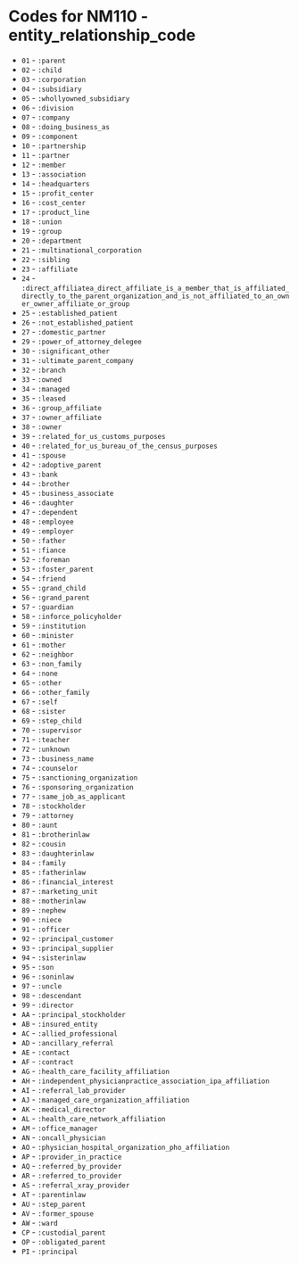 # Codes for NM110 - entity_relationship_code
* `01` - `:parent`
* `02` - `:child`
* `03` - `:corporation`
* `04` - `:subsidiary`
* `05` - `:whollyowned_subsidiary`
* `06` - `:division`
* `07` - `:company`
* `08` - `:doing_business_as`
* `09` - `:component`
* `10` - `:partnership`
* `11` - `:partner`
* `12` - `:member`
* `13` - `:association`
* `14` - `:headquarters`
* `15` - `:profit_center`
* `16` - `:cost_center`
* `17` - `:product_line`
* `18` - `:union`
* `19` - `:group`
* `20` - `:department`
* `21` - `:multinational_corporation`
* `22` - `:sibling`
* `23` - `:affiliate`
* `24` - `:direct_affiliatea_direct_affiliate_is_a_member_that_is_affiliated_directly_to_the_parent_organization_and_is_not_affiliated_to_an_owner_owner_affiliate_or_group`
* `25` - `:established_patient`
* `26` - `:not_established_patient`
* `27` - `:domestic_partner`
* `29` - `:power_of_attorney_delegee`
* `30` - `:significant_other`
* `31` - `:ultimate_parent_company`
* `32` - `:branch`
* `33` - `:owned`
* `34` - `:managed`
* `35` - `:leased`
* `36` - `:group_affiliate`
* `37` - `:owner_affiliate`
* `38` - `:owner`
* `39` - `:related_for_us_customs_purposes`
* `40` - `:related_for_us_bureau_of_the_census_purposes`
* `41` - `:spouse`
* `42` - `:adoptive_parent`
* `43` - `:bank`
* `44` - `:brother`
* `45` - `:business_associate`
* `46` - `:daughter`
* `47` - `:dependent`
* `48` - `:employee`
* `49` - `:employer`
* `50` - `:father`
* `51` - `:fiance`
* `52` - `:foreman`
* `53` - `:foster_parent`
* `54` - `:friend`
* `55` - `:grand_child`
* `56` - `:grand_parent`
* `57` - `:guardian`
* `58` - `:inforce_policyholder`
* `59` - `:institution`
* `60` - `:minister`
* `61` - `:mother`
* `62` - `:neighbor`
* `63` - `:non_family`
* `64` - `:none`
* `65` - `:other`
* `66` - `:other_family`
* `67` - `:self`
* `68` - `:sister`
* `69` - `:step_child`
* `70` - `:supervisor`
* `71` - `:teacher`
* `72` - `:unknown`
* `73` - `:business_name`
* `74` - `:counselor`
* `75` - `:sanctioning_organization`
* `76` - `:sponsoring_organization`
* `77` - `:same_job_as_applicant`
* `78` - `:stockholder`
* `79` - `:attorney`
* `80` - `:aunt`
* `81` - `:brotherinlaw`
* `82` - `:cousin`
* `83` - `:daughterinlaw`
* `84` - `:family`
* `85` - `:fatherinlaw`
* `86` - `:financial_interest`
* `87` - `:marketing_unit`
* `88` - `:motherinlaw`
* `89` - `:nephew`
* `90` - `:niece`
* `91` - `:officer`
* `92` - `:principal_customer`
* `93` - `:principal_supplier`
* `94` - `:sisterinlaw`
* `95` - `:son`
* `96` - `:soninlaw`
* `97` - `:uncle`
* `98` - `:descendant`
* `99` - `:director`
* `AA` - `:principal_stockholder`
* `AB` - `:insured_entity`
* `AC` - `:allied_professional`
* `AD` - `:ancillary_referral`
* `AE` - `:contact`
* `AF` - `:contract`
* `AG` - `:health_care_facility_affiliation`
* `AH` - `:independent_physicianpractice_association_ipa_affiliation`
* `AI` - `:referral_lab_provider`
* `AJ` - `:managed_care_organization_affiliation`
* `AK` - `:medical_director`
* `AL` - `:health_care_network_affiliation`
* `AM` - `:office_manager`
* `AN` - `:oncall_physician`
* `AO` - `:physician_hospital_organization_pho_affiliation`
* `AP` - `:provider_in_practice`
* `AQ` - `:referred_by_provider`
* `AR` - `:referred_to_provider`
* `AS` - `:referral_xray_provider`
* `AT` - `:parentinlaw`
* `AU` - `:step_parent`
* `AV` - `:former_spouse`
* `AW` - `:ward`
* `CP` - `:custodial_parent`
* `OP` - `:obligated_parent`
* `PI` - `:principal`
